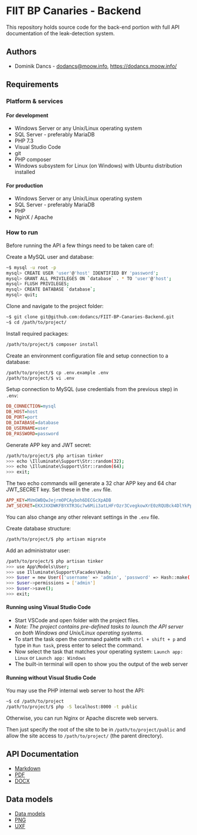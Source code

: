 # FIIT BP Canaries - Backend

This repository holds source code for the back-end portion with full API documentation of the leak-detection system. 

## Authors

- Dominik Dancs - dodancs@moow.info, https://dodancs.moow.info/

## Requirements

### Platform & services

#### For development
- Windows Server or any Unix/Linux operating system
- SQL Server - preferably MariaDB
- PHP 7.3
- Visual Studio Code
- git
- PHP composer
- Windows subsystem for Linux (on Windows) with Ubuntu distribution installed

#### For production

- Windows Server or any Unix/Linux operating system
- SQL Server - preferably MariaDB
- PHP
- NginX / Apache

### How to run

Before running the API a few things need to be taken care of:

Create a MySQL user and database:
```bash
~$ mysql -u root -p
mysql> CREATE USER 'user'@'host' IDENTIFIED BY 'password';
mysql> GRANT ALL PRIVILEGES ON `database` . * TO 'user'@'host';
mysql> FLUSH PRIVILEGES;
mysql> CREATE DATABASE `database`;
mysql> quit;
```

Clone and navigate to the project folder:
```bash
~$ git clone git@github.com:dodancs/FIIT-BP-Canaries-Backend.git
~$ cd /path/to/project/
```

Install required packages:
```bash
/path/to/project/$ composer install
```

Create an environment configuration file and setup connection to a database:
```bash
/path/to/project/$ cp .env.example .env
/path/to/project/$ vi .env
```

Setup connection to MySQL (use credentials from the previous step) in `.env`:
```ini
DB_CONNECTION=mysql
DB_HOST=host
DB_PORT=port
DB_DATABASE=database
DB_USERNAME=user
DB_PASSWORD=password
```

Generate APP key and JWT secret:
```bash
/path/to/project/$ php artisan tinker
>>> echo \Illuminate\Support\Str::random(32);
>>> echo \Illuminate\Support\Str::random(64);
>>> exit;
```
The two echo commands will generate a 32 char APP key and 64 char JWT_SECRET key. Set these in the `.env` file.
```ini
APP_KEY=MVmGWBQwJejrmOPCAyboh6DECGcXpADB
JWT_SECRET=EKXJXXDWKFBYXTR3Gc7w6Mii3atLHFrOzr3CvegkowXrE0zRQUBck4DlYkPp3yn8
```

You can also change any other relevant settings in the `.env` file.

Create database structure:
```bash
/path/to/project/$ php artisan migrate
```

Add an administrator user:
```bash
/path/to/project/$ php artisan tinker
>>> use App\Models\User;
>>> use Illuminate\Support\Facades\Hash;
>>> $user = new User(['username' => 'admin', 'password' => Hash::make('supersecret')])
>>> $user->permissions = ['admin']
>>> $user->save();
>>> exit;
```

#### Running using Visual Studio Code

- Start VSCode and open folder with the project files.
- _Note: The project contains pre-defined tasks to launch the API server on both Windows and Unix/Linux operating systems._
- To start the task open the command palette with `ctrl + shift + p` and type in `Run task`, press enter to select the command.
- Now select the task that matches your operating system: `Launch app: Linux` or `Launch app: Windows`
- The built-in terminal will open to show you the output of the web server

#### Running without Visual Studio Code

You may use the PHP internal web server to host the API:
```bash
~$ cd /path/to/project
/path/to/project/$ php -S localhost:8000 -t public
```

Otherwise, you can run Nginx or Apache discrete web servers.

Then just specify the root of the site to be in `/path/to/project/public` and allow the site access to `/path/to/project/` (the parent directory).

## API Documentation

- [Markdown](API.md)
- [PDF](API.pdf)
- [DOCX](API.docx)

##  Data models

- [Data models](data-model.md)
- [PNG](data-model.png)
- [UXF](data-model.uxf)
